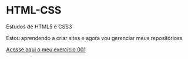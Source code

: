 # HTML-CSS
 Estudos de HTML5 e CSS3

 Estou aprendendo a criar sites e agora vou gerenciar meus repositórioss

 <a href="https://brayan-lima.github.io/HTML-CSS/Exercicios">Acesse aqui o meu exercício 001</a>